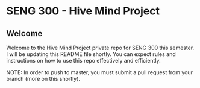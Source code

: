 # SENG 300 - Hive Mind Project

## Welcome

Welcome to the Hive Mind Project private repo for SENG 300 this semester. I will be updating this README file shortly. You can expect rules and instructions on how to use this repo effectively and efficiently.

NOTE: In order to push to master, you must submit a pull request from your branch (more on this shortly).